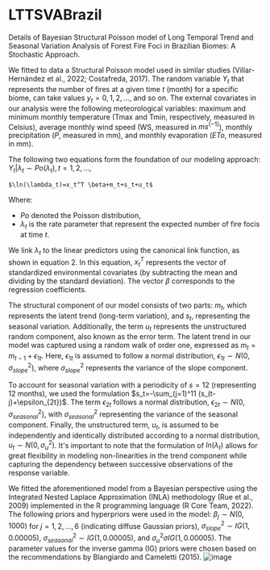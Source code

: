 # LTTSVABrazil
Details of Bayesian Structural Poisson model of Long Temporal Trend and Seasonal Variation Analysis of Forest Fire Foci in Brazilian Biomes: A Stochastic Approach.

We fitted to data a Structural Poisson model used in similar studies (Villar-Hernández et al., 2022; Costafreda, 2017). The random variable $Y_t$ that represents the number of fires at a given time $t$ (month) for a specific biome, can take values $y_t  = 0,1,2,…,$ and so on. The external covariates in our analysis were the following meteorological variables: maximum and minimum monthly temperature (Tmax and Tmin, respectively, measured in Celsius), average monthly wind speed (WS, measured in $ms^(-1)$), monthly precipitation ($P$, measured in mm), and monthly evaporation ($ETo$, measured in mm).

The following two equations form the foundation of our modeling approach:
	$Y_t |\lambda_t \sim Po(\lambda_t ),t=1,2,…,$

	$\ln⁡(\lambda_t)=x_t^T \beta+m_t+s_t+u_t$

Where:

+ $Po$ denoted the Poisson distribution,
+ $\lambda_t$ is the rate parameter that represent the expected number of fire focis at time $t$. 

We link $\lambda_t$ to the linear predictors using the canonical link function, as shown in equation 2. In this equation, $x_t^T$ represents the vector of standardized environmental covariates (by subtracting the mean and dividing by the standard deviation). The vector $\beta$ corresponds to the regression coefficients.

The structural component of our model consists of two parts: $m_t$, which represents the latent trend (long-term variation), and $s_t$, representing the seasonal variation. Additionally, the term $u_t$ represents the unstructured random component, also known as the error term. The latent trend in our model was captured using a random walk of order one, expressed as $m_t=m_{t-1}+\epsilon_{1t}$. Here, $\epsilon_{1t}$ is assumed to follow a normal distribution, $\epsilon_{1t} \sim N(0,\sigma_{slope}^2)$, where $\sigma_{slope}^2$ represents the variance of the slope component.

To account for seasonal variation with a periodicity of $s=12$ (representing 12 months), we used the formulation $s_t=-\sum_(j=1)^11 (s_(t-j)+\epsilon_{2t})$. The term $\epsilon_{2t}$ follows a normal distribution, $\epsilon_{2t}  \sim N(0,\sigma_{seasonal}^2)$, with $\sigma_{seasonal}^2$ representing the variance of the seasonal component. Finally, the unstructured term, $u_t$, is assumed to be independently and identically distributed according to a normal distribution, $u_t \sim N(0,\sigma_u^2)$.
It's important to note that the formulation of $ln(\lambda_t)$ allows for great flexibility in modeling non-linearities in the trend component while capturing the dependency between successive observations of the response variable.

We fitted the aforementioned model from a Bayesian perspective using the Integrated Nested Laplace Approximation (INLA) methodology (Rue et al., 2009) implemented in the R programming language (R Core Team, 2022). The following priors and hyperpriors were used in the model: $\beta_j  \sim N(0,1000)$ for $j = 1,2,...,6$ (indicating diffuse Gaussian priors), $\sigma_{slope}^2  \sim IG(1,0.00005)$, $\sigma_{seasonal}^2  \sim IG(1,0.00005)$, and $\sigma_u^2  \sigma IG(1,0.00005)$. The parameter values for the inverse gamma (IG) priors were chosen based on the recommendations by Blangiardo and Cameletti (2015).
![image](https://github.com/bjesusvh/LTTSVABrazil/assets/6344854/7fe56d97-0d5c-445e-8583-d41255ca8c18)
